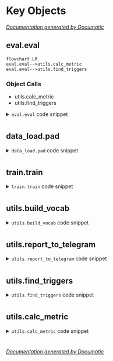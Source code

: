 # Key Objects

[_Documentation generated by Documatic_](https://www.documatic.com)

<!---Documatic-section-eval.eval-start--->
## eval.eval

<!---Documatic-section-eval-start--->
```mermaid
flowchart LR
eval.eval-->utils.calc_metric
eval.eval-->utils.find_triggers
```

### Object Calls

* utils.calc_metric
* utils.find_triggers

<!---Documatic-block-eval.eval-start--->
<details>
	<summary><code>eval.eval</code> code snippet</summary>

```python
def eval(model, iterator, fname):
    model.eval()
    (words_all, triggers_all, triggers_hat_all, arguments_all, arguments_hat_all) = ([], [], [], [], [])
    with torch.no_grad():
        for (i, batch) in enumerate(iterator):
            (tokens_x_2d, entities_x_3d, postags_x_2d, triggers_y_2d, arguments_2d, seqlens_1d, head_indexes_2d, words_2d, triggers_2d) = batch
            (trigger_logits, triggers_y_2d, trigger_hat_2d, argument_hidden, argument_keys) = model.module.predict_triggers(tokens_x_2d=tokens_x_2d, entities_x_3d=entities_x_3d, postags_x_2d=postags_x_2d, head_indexes_2d=head_indexes_2d, triggers_y_2d=triggers_y_2d, arguments_2d=arguments_2d)
            words_all.extend(words_2d)
            triggers_all.extend(triggers_2d)
            triggers_hat_all.extend(trigger_hat_2d.cpu().numpy().tolist())
            arguments_all.extend(arguments_2d)
            if len(argument_keys) > 0:
                (argument_logits, arguments_y_1d, argument_hat_1d, argument_hat_2d) = model.module.predict_arguments(argument_hidden, argument_keys, arguments_2d)
                arguments_hat_all.extend(argument_hat_2d)
            else:
                batch_size = len(arguments_2d)
                argument_hat_2d = [{'events': {}} for _ in range(batch_size)]
                arguments_hat_all.extend(argument_hat_2d)
    (triggers_true, triggers_pred, arguments_true, arguments_pred) = ([], [], [], [])
    with open('temp', 'w') as fout:
        for (i, (words, triggers, triggers_hat, arguments, arguments_hat)) in enumerate(zip(words_all, triggers_all, triggers_hat_all, arguments_all, arguments_hat_all)):
            triggers_hat = triggers_hat[:len(words)]
            triggers_hat = [idx2trigger[hat] for hat in triggers_hat]
            triggers_true.extend([(i, *item) for item in find_triggers(triggers)])
            triggers_pred.extend([(i, *item) for item in find_triggers(triggers_hat)])
            for trigger in arguments['events']:
                (t_start, t_end, t_type_str) = trigger
                for argument in arguments['events'][trigger]:
                    (a_start, a_end, a_type_idx) = argument
                    arguments_true.append((i, t_start, t_end, t_type_str, a_start, a_end, a_type_idx))
            for trigger in arguments_hat['events']:
                (t_start, t_end, t_type_str) = trigger
                for argument in arguments_hat['events'][trigger]:
                    (a_start, a_end, a_type_idx) = argument
                    arguments_pred.append((i, t_start, t_end, t_type_str, a_start, a_end, a_type_idx))
            for (w, t, t_h) in zip(words[1:-1], triggers, triggers_hat):
                fout.write('{}\t{}\t{}\n'.format(w, t, t_h))
            fout.write('#arguments#{}\n'.format(arguments['events']))
            fout.write('#arguments_hat#{}\n'.format(arguments_hat['events']))
            fout.write('\n')
    print('[trigger classification]')
    (trigger_p, trigger_r, trigger_f1) = calc_metric(triggers_true, triggers_pred)
    print('P={:.3f}\tR={:.3f}\tF1={:.3f}'.format(trigger_p, trigger_r, trigger_f1))
    print('[argument classification]')
    (argument_p, argument_r, argument_f1) = calc_metric(arguments_true, arguments_pred)
    print('P={:.3f}\tR={:.3f}\tF1={:.3f}'.format(argument_p, argument_r, argument_f1))
    print('[trigger identification]')
    triggers_true = [(item[0], item[1], item[2]) for item in triggers_true]
    triggers_pred = [(item[0], item[1], item[2]) for item in triggers_pred]
    (trigger_p_, trigger_r_, trigger_f1_) = calc_metric(triggers_true, triggers_pred)
    print('P={:.3f}\tR={:.3f}\tF1={:.3f}'.format(trigger_p_, trigger_r_, trigger_f1_))
    print('[argument identification]')
    arguments_true = [(item[0], item[1], item[2], item[3], item[4], item[5]) for item in arguments_true]
    arguments_pred = [(item[0], item[1], item[2], item[3], item[4], item[5]) for item in arguments_pred]
    (argument_p_, argument_r_, argument_f1_) = calc_metric(arguments_true, arguments_pred)
    print('P={:.3f}\tR={:.3f}\tF1={:.3f}'.format(argument_p_, argument_r_, argument_f1_))
    metric = '[trigger classification]\tP={:.3f}\tR={:.3f}\tF1={:.3f}\n'.format(trigger_p, trigger_r, trigger_f1)
    metric += '[argument classification]\tP={:.3f}\tR={:.3f}\tF1={:.3f}\n'.format(argument_p, argument_r, argument_f1)
    metric += '[trigger identification]\tP={:.3f}\tR={:.3f}\tF1={:.3f}\n'.format(trigger_p_, trigger_r_, trigger_f1_)
    metric += '[argument identification]\tP={:.3f}\tR={:.3f}\tF1={:.3f}\n'.format(argument_p_, argument_r_, argument_f1_)
    final = fname + '.P%.2f_R%.2f_F%.2f' % (trigger_p, trigger_r, trigger_f1)
    with open(final, 'w') as fout:
        result = open('temp', 'r').read()
        fout.write('{}\n'.format(result))
        fout.write(metric)
    os.remove('temp')
    return metric
```
</details>
<!---Documatic-block-eval.eval-end--->
<!---Documatic-section-eval-end--->

# #
<!---Documatic-section-eval.eval-end--->

<!---Documatic-section-data_load.pad-start--->
## data_load.pad

<!---Documatic-section-pad-start--->
<!---Documatic-block-data_load.pad-start--->
<details>
	<summary><code>data_load.pad</code> code snippet</summary>

```python
def pad(batch):
    (tokens_x_2d, entities_x_3d, postags_x_2d, triggers_y_2d, arguments_2d, seqlens_1d, head_indexes_2d, words_2d, triggers_2d) = list(map(list, zip(*batch)))
    maxlen = np.array(seqlens_1d).max()
    for i in range(len(tokens_x_2d)):
        tokens_x_2d[i] = tokens_x_2d[i] + [0] * (maxlen - len(tokens_x_2d[i]))
        postags_x_2d[i] = postags_x_2d[i] + [0] * (maxlen - len(postags_x_2d[i]))
        head_indexes_2d[i] = head_indexes_2d[i] + [0] * (maxlen - len(head_indexes_2d[i]))
        triggers_y_2d[i] = triggers_y_2d[i] + [trigger2idx[PAD]] * (maxlen - len(triggers_y_2d[i]))
        entities_x_3d[i] = entities_x_3d[i] + [[entity2idx[PAD]] for _ in range(maxlen - len(entities_x_3d[i]))]
    return (tokens_x_2d, entities_x_3d, postags_x_2d, triggers_y_2d, arguments_2d, seqlens_1d, head_indexes_2d, words_2d, triggers_2d)
```
</details>
<!---Documatic-block-data_load.pad-end--->
<!---Documatic-section-pad-end--->

# #
<!---Documatic-section-data_load.pad-end--->

<!---Documatic-section-train.train-start--->
## train.train

<!---Documatic-section-train-start--->
<!---Documatic-block-train.train-start--->
<details>
	<summary><code>train.train</code> code snippet</summary>

```python
def train(model, iterator, optimizer, criterion):
    model.train()
    for (i, batch) in enumerate(iterator):
        (tokens_x_2d, entities_x_3d, postags_x_2d, triggers_y_2d, arguments_2d, seqlens_1d, head_indexes_2d, words_2d, triggers_2d) = batch
        optimizer.zero_grad()
        (trigger_logits, triggers_y_2d, trigger_hat_2d, argument_hidden, argument_keys) = model.module.predict_triggers(tokens_x_2d=tokens_x_2d, entities_x_3d=entities_x_3d, postags_x_2d=postags_x_2d, head_indexes_2d=head_indexes_2d, triggers_y_2d=triggers_y_2d, arguments_2d=arguments_2d)
        trigger_logits = trigger_logits.view(-1, trigger_logits.shape[-1])
        trigger_loss = criterion(trigger_logits, triggers_y_2d.view(-1))
        if len(argument_keys) > 0:
            (argument_logits, arguments_y_1d, argument_hat_1d, argument_hat_2d) = model.module.predict_arguments(argument_hidden, argument_keys, arguments_2d)
            argument_loss = criterion(argument_logits, arguments_y_1d)
            loss = trigger_loss + 2 * argument_loss
            if i == 0:
                print('=====sanity check for arguments======')
                print('arguments_y_1d:', arguments_y_1d)
                print('arguments_2d[0]:', arguments_2d[0]['events'])
                print('argument_hat_2d[0]:', argument_hat_2d[0]['events'])
                print('=======================')
        else:
            loss = trigger_loss
        nn.utils.clip_grad_norm_(model.parameters(), 1.0)
        loss.backward()
        optimizer.step()
        if i == 0:
            print('=====sanity check======')
            print('tokens_x_2d[0]:', tokenizer.convert_ids_to_tokens(tokens_x_2d[0])[:seqlens_1d[0]])
            print('entities_x_3d[0]:', entities_x_3d[0][:seqlens_1d[0]])
            print('postags_x_2d[0]:', postags_x_2d[0][:seqlens_1d[0]])
            print('head_indexes_2d[0]:', head_indexes_2d[0][:seqlens_1d[0]])
            print('triggers_2d[0]:', triggers_2d[0])
            print('triggers_y_2d[0]:', triggers_y_2d.cpu().numpy().tolist()[0][:seqlens_1d[0]])
            print('trigger_hat_2d[0]:', trigger_hat_2d.cpu().numpy().tolist()[0][:seqlens_1d[0]])
            print('seqlens_1d[0]:', seqlens_1d[0])
            print('arguments_2d[0]:', arguments_2d[0])
            print('=======================')
        if i % 10 == 0:
            print('step: {}, loss: {}'.format(i, loss.item()))
```
</details>
<!---Documatic-block-train.train-end--->
<!---Documatic-section-train-end--->

# #
<!---Documatic-section-train.train-end--->

<!---Documatic-section-utils.build_vocab-start--->
## utils.build_vocab

<!---Documatic-section-build_vocab-start--->
<!---Documatic-block-utils.build_vocab-start--->
<details>
	<summary><code>utils.build_vocab</code> code snippet</summary>

```python
def build_vocab(labels, BIO_tagging=True):
    all_labels = [PAD, NONE]
    for label in labels:
        if BIO_tagging:
            all_labels.append('B-{}'.format(label))
            all_labels.append('I-{}'.format(label))
        else:
            all_labels.append(label)
    label2idx = {tag: idx for (idx, tag) in enumerate(all_labels)}
    idx2label = {idx: tag for (idx, tag) in enumerate(all_labels)}
    return (all_labels, label2idx, idx2label)
```
</details>
<!---Documatic-block-utils.build_vocab-end--->
<!---Documatic-section-build_vocab-end--->

# #
<!---Documatic-section-utils.build_vocab-end--->

<!---Documatic-section-utils.report_to_telegram-start--->
## utils.report_to_telegram

<!---Documatic-section-report_to_telegram-start--->
<!---Documatic-block-utils.report_to_telegram-start--->
<details>
	<summary><code>utils.report_to_telegram</code> code snippet</summary>

```python
def report_to_telegram(text, bot_token, chat_id):
    try:
        import requests
        requests.get('https://api.telegram.org/bot{}/sendMessage?chat_id={}&text={}'.format(bot_token, chat_id, text))
    except Exception as e:
        print(e)
```
</details>
<!---Documatic-block-utils.report_to_telegram-end--->
<!---Documatic-section-report_to_telegram-end--->

# #
<!---Documatic-section-utils.report_to_telegram-end--->

<!---Documatic-section-utils.find_triggers-start--->
## utils.find_triggers

<!---Documatic-section-find_triggers-start--->
<!---Documatic-block-utils.find_triggers-start--->
<details>
	<summary><code>utils.find_triggers</code> code snippet</summary>

```python
def find_triggers(labels):
    result = []
    labels = [label.split('-') for label in labels]
    for i in range(len(labels)):
        if labels[i][0] == 'B':
            result.append([i, i + 1, labels[i][1]])
    for item in result:
        j = item[1]
        while j < len(labels):
            if labels[j][0] == 'I':
                j = j + 1
                item[1] = j
            else:
                break
    return [tuple(item) for item in result]
```
</details>
<!---Documatic-block-utils.find_triggers-end--->
<!---Documatic-section-find_triggers-end--->

# #
<!---Documatic-section-utils.find_triggers-end--->

<!---Documatic-section-utils.calc_metric-start--->
## utils.calc_metric

<!---Documatic-section-calc_metric-start--->
<!---Documatic-block-utils.calc_metric-start--->
<details>
	<summary><code>utils.calc_metric</code> code snippet</summary>

```python
def calc_metric(y_true, y_pred):
    num_proposed = len(y_pred)
    num_gold = len(y_true)
    y_true_set = set(y_true)
    num_correct = 0
    for item in y_pred:
        if item in y_true_set:
            num_correct += 1
    print('proposed: {}\tcorrect: {}\tgold: {}'.format(num_proposed, num_correct, num_gold))
    if num_proposed != 0:
        precision = num_correct / num_proposed
    else:
        precision = 1.0
    if num_gold != 0:
        recall = num_correct / num_gold
    else:
        recall = 1.0
    if precision + recall != 0:
        f1 = 2 * precision * recall / (precision + recall)
    else:
        f1 = 0
    return (precision, recall, f1)
```
</details>
<!---Documatic-block-utils.calc_metric-end--->
<!---Documatic-section-calc_metric-end--->

# #
<!---Documatic-section-utils.calc_metric-end--->

[_Documentation generated by Documatic_](https://www.documatic.com)